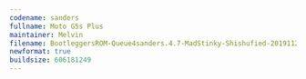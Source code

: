 ```yaml
---
codename: sanders
fullname: Moto G5s Plus
maintainer: Melvin
filename: BootleggersROM-Queue4sanders.4.7-MadStinky-Shishufied-20191120-070423.zip
newformat: true
buildsize: 606181249
---
```

